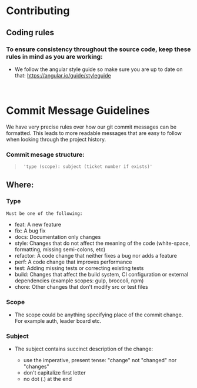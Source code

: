 # Contributing

## Coding rules

### To ensure consistency throughout the source code, keep these rules in mind as you are working:

  - We follow the angular style guide so make sure you are up to date on that: https://angular.io/guide/styleguide

<br>

# Commit Message Guidelines
We have very precise rules over how our git commit messages can be formatted. This leads to more readable messages that are easy to follow when looking through the project history.

### Commit mesage structure:

> <code> 'type (scope): subject (ticket number if exists)' </code>

## Where: 
  
  ### Type

    Must be one of the following:

- feat: A new feature
- fix: A bug fix
- docs: Documentation only changes
- style: Changes that do not affect the meaning of the code (white-space, formatting, missing semi-colons, etc)
- refactor: A code change that neither fixes a bug nor adds a feature
- perf: A code change that improves performance
- test: Adding missing tests or correcting existing tests
- build: Changes that affect the build system, CI configuration or external dependencies (example scopes: gulp, broccoli, npm)
- chore: Other changes that don't modify src or test files

### Scope

- The scope could be anything specifying place of the commit change. For example auth, leader board etc.

### Subject

 - The subject contains succinct description of the change:

    - use the imperative, present tense: "change" not "changed" nor "changes"
    - don't capitalize first letter
    - no dot (.) at the end
